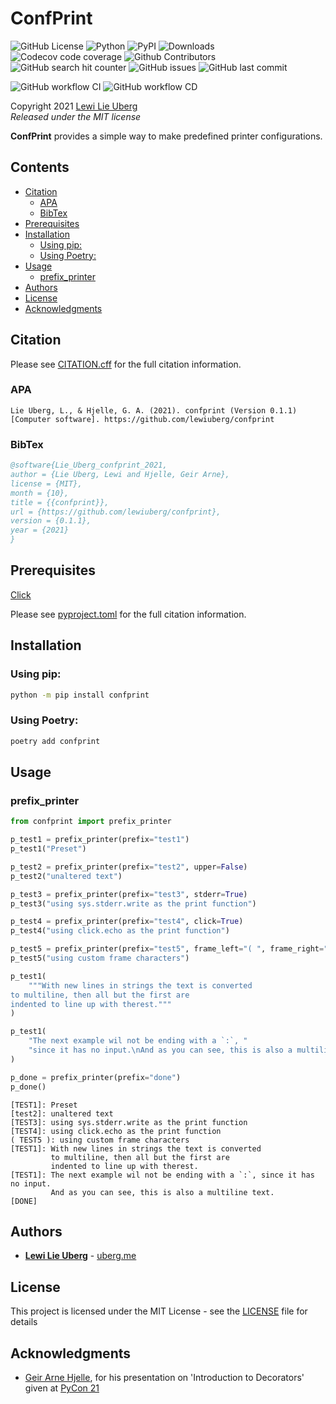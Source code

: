 <!-- #region -->
# ConfPrint <!-- omit in toc -->
![GitHub License](https://img.shields.io/github/license/lewiuberg/confprint?color=blue)
![Python](https://img.shields.io/pypi/pyversions/confprint.svg?color=blue)
![PyPI](https://img.shields.io/pypi/v/confprint.svg?color=blue)
![Downloads](https://pepy.tech/badge/confprint)
![Codecov code coverage](https://img.shields.io/codecov/c/github/lewiuberg/confprint?color=blue)
![Github Contributors](https://img.shields.io/github/contributors/lewiuberg/confprint?color=blue)
![GitHub search hit counter](https://img.shields.io/github/search/lewiuberg/confprint/confprint?label=confprint%20searches)
![GitHub issues](https://img.shields.io/github/issues-raw/lewiuberg/confprint)
![GitHub last commit](https://img.shields.io/github/last-commit/lewiuberg/confprint)


![GitHub workflow CI](https://github.com/lewiuberg/confprint/actions/workflows/ci.yml/badge.svg)
![GitHub workflow CD](https://github.com/lewiuberg/confprint/actions/workflows/cd.yml/badge.svg)

Copyright 2021 [Lewi Lie Uberg](https://uberg.me/)\
_Released under the MIT license_

**ConfPrint** provides a simple way to make predefined printer configurations.

## Contents <!-- omit in toc -->

- [Citation](#citation)
  - [APA](#apa)
  - [BibTex](#bibtex)
- [Prerequisites](#prerequisites)
- [Installation](#installation)
  - [Using pip:](#using-pip)
  - [Using Poetry:](#using-poetry)
- [Usage](#usage)
  - [prefix_printer](#prefix_printer)
- [Authors](#authors)
- [License](#license)
- [Acknowledgments](#acknowledgments)

## Citation

Please see [CITATION.cff](CITATION.cff) for the full citation information.

### APA

```apa
Lie Uberg, L., & Hjelle, G. A. (2021). confprint (Version 0.1.1) [Computer software]. https://github.com/lewiuberg/confprint
```

### BibTex

```BibTex
@software{Lie_Uberg_confprint_2021,
author = {Lie Uberg, Lewi and Hjelle, Geir Arne},
license = {MIT},
month = {10},
title = {{confprint}},
url = {https://github.com/lewiuberg/confprint},
version = {0.1.1},
year = {2021}
}
```

## Prerequisites

[Click](https://pypi.org/project/click/)

Please see [pyproject.toml](pyproject.toml) for the full citation information.

## Installation

### Using pip:

```bash
python -m pip install confprint
```

### Using Poetry:

```bash
poetry add confprint
```

## Usage

### prefix_printer
<!-- #endregion -->

```python
from confprint import prefix_printer

p_test1 = prefix_printer(prefix="test1")
p_test1("Preset")

p_test2 = prefix_printer(prefix="test2", upper=False)
p_test2("unaltered text")

p_test3 = prefix_printer(prefix="test3", stderr=True)
p_test3("using sys.stderr.write as the print function")

p_test4 = prefix_printer(prefix="test4", click=True)
p_test4("using click.echo as the print function")

p_test5 = prefix_printer(prefix="test5", frame_left="( ", frame_right=" )")
p_test5("using custom frame characters")

p_test1(
    """With new lines in strings the text is converted
to multiline, then all but the first are
indented to line up with therest."""
)

p_test1(
    "The next example wil not be ending with a `:`, "
    "since it has no input.\nAnd as you can see, this is also a multiline text."
)

p_done = prefix_printer(prefix="done")
p_done()
```

```
[TEST1]: Preset
[test2]: unaltered text
[TEST3]: using sys.stderr.write as the print function
[TEST4]: using click.echo as the print function
( TEST5 ): using custom frame characters
[TEST1]: With new lines in strings the text is converted
         to multiline, then all but the first are
         indented to line up with therest.
[TEST1]: The next example wil not be ending with a `:`, since it has no input.
         And as you can see, this is also a multiline text.
[DONE]
```


## Authors

- **[Lewi Lie Uberg](https://github.com/lewiuberg)** - [uberg.me](https://uberg.me/)

## License

This project is licensed under the MIT License - see the [LICENSE](https://github.com/lewiuberg/confprint/blob/master/LICENSE) file for details

## Acknowledgments

- [Geir Arne Hjelle](https://github.com/gahjelle), for his presentation on 'Introduction to Decorators' given at [PyCon 21](https://www.youtube.com/watch?v=VWZAh1QrqRE&amp;t=17m0s)
